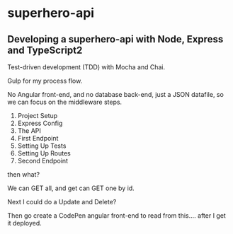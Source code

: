 # superhero-api

## Developing a superhero-api with Node, Express and TypeScript2

Test-driven development (TDD) with Mocha and Chai.

Gulp for my process flow. 

No Angular front-end, and no database back-end, just a JSON datafile, so we can focus on the middleware steps. 

1. Project Setup
1. Express Config
1. The API
1. First Endpoint
2. Setting Up Tests
3. Setting Up Routes
1. Second Endpoint

then what?

We can GET all, and get can GET one by id.

Next I could do a Update and Delete?

Then go create a CodePen angular front-end to read from this.... after I get it deployed.




